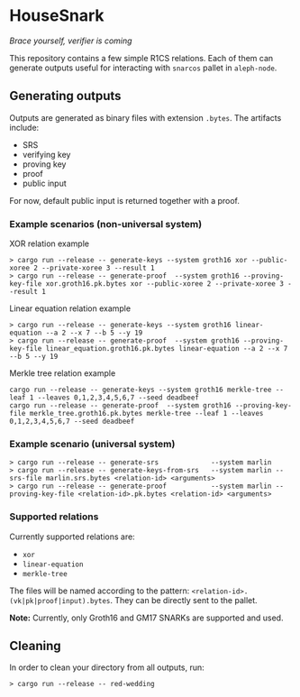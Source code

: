 # HouseSnark
_Brace yourself, verifier is coming_

This repository contains a few simple R1CS relations.
Each of them can generate outputs useful for interacting with `snarcos` pallet in `aleph-node`.

## Generating outputs

Outputs are generated as binary files with extension `.bytes`.
The artifacts include:
 - SRS
 - verifying key
 - proving key
 - proof
 - public input

For now, default public input is returned together with a proof.

### Example scenarios (non-universal system)

XOR relation example

```shell
> cargo run --release -- generate-keys --system groth16 xor --public-xoree 2 --private-xoree 3 --result 1
> cargo run --release -- generate-proof  --system groth16 --proving-key-file xor.groth16.pk.bytes xor --public-xoree 2 --private-xoree 3 --result 1
```

Linear equation relation example

```shell
> cargo run --release -- generate-keys --system groth16 linear-equation --a 2 --x 7 --b 5 --y 19
> cargo run --release -- generate-proof  --system groth16 --proving-key-file linear_equation.groth16.pk.bytes linear-equation --a 2 --x 7 --b 5 --y 19
```

Merkle tree relation example

```
cargo run --release -- generate-keys --system groth16 merkle-tree --leaf 1 --leaves 0,1,2,3,4,5,6,7 --seed deadbeef
cargo run --release -- generate-proof  --system groth16 --proving-key-file merkle_tree.groth16.pk.bytes merkle-tree --leaf 1 --leaves 0,1,2,3,4,5,6,7 --seed deadbeef

```
### Example scenario (universal system)

```shell
> cargo run --release -- generate-srs             --system marlin
> cargo run --release -- generate-keys-from-srs   --system marlin --srs-file marlin.srs.bytes <relation-id> <arguments>
> cargo run --release -- generate-proof           --system marlin --proving-key-file <relation-id>.pk.bytes <relation-id> <arguments>
```

### Supported relations

Currently supported relations are:
 - `xor`
 - `linear-equation`
 - `merkle-tree`

The files will be named according to the pattern: `<relation-id>.(vk|pk|proof|input).bytes`.
They can be directly sent to the pallet.

**Note:** Currently, only Groth16 and GM17 SNARKs are supported and used.

## Cleaning

In order to clean your directory from all outputs, run:
```shell
> cargo run --release -- red-wedding
```
